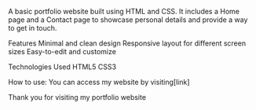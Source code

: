 A basic portfolio website built using HTML and CSS. It includes a Home page and a Contact page to showcase personal details and provide a way to get in touch.

 Features
Minimal and clean design 
Responsive layout for different screen sizes 
Easy-to-edit and customize 

Technologies Used
HTML5
CSS3

How to use:
You can access my website by visiting[link]
 
Thank you for visiting my portfolio website

